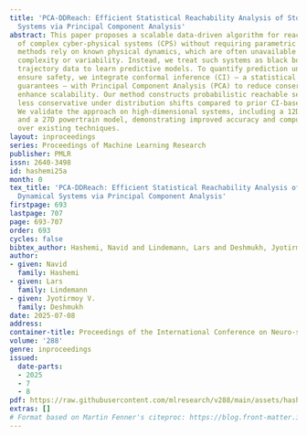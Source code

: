 ```yaml
---
title: 'PCA-DDReach: Efficient Statistical Reachability Analysis of Stochastic Dynamical
  Systems via Principal Component Analysis'
abstract: This paper proposes a scalable data-driven algorithm for reachability analysis
  of complex cyber-physical systems (CPS) without requiring parametric models. Traditional
  methods rely on known physical dynamics, which are often unavailable due to system
  complexity or variability. Instead, we treat such systems as black boxes and use
  trajectory data to learn predictive models. To quantify prediction uncertainty and
  ensure safety, we integrate conformal inference (CI) — a statistical tool for probabilistic
  guarantees — with Principal Component Analysis (PCA) to reduce conservatism and
  enhance scalability. Our method constructs probabilistic reachable sets that are
  less conservative under distribution shifts compared to prior CI-based methods.
  We validate the approach on high-dimensional systems, including a 12D quadcopter
  and a 27D powertrain model, demonstrating improved accuracy and computational efficiency
  over existing techniques.
layout: inproceedings
series: Proceedings of Machine Learning Research
publisher: PMLR
issn: 2640-3498
id: hashemi25a
month: 0
tex_title: 'PCA-DDReach: Efficient Statistical Reachability Analysis of Stochastic
  Dynamical Systems via Principal Component Analysis'
firstpage: 693
lastpage: 707
page: 693-707
order: 693
cycles: false
bibtex_author: Hashemi, Navid and Lindemann, Lars and Deshmukh, Jyotirmoy V.
author:
- given: Navid
  family: Hashemi
- given: Lars
  family: Lindemann
- given: Jyotirmoy V.
  family: Deshmukh
date: 2025-07-08
address:
container-title: Proceedings of the International Conference on Neuro-symbolic Systems
volume: '288'
genre: inproceedings
issued:
  date-parts:
  - 2025
  - 7
  - 8
pdf: https://raw.githubusercontent.com/mlresearch/v288/main/assets/hashemi25a/hashemi25a.pdf
extras: []
# Format based on Martin Fenner's citeproc: https://blog.front-matter.io/posts/citeproc-yaml-for-bibliographies/
---
```

